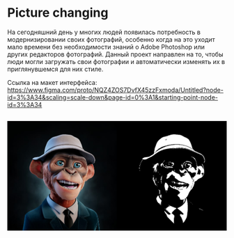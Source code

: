 # Picture changing #

На сегодняшний день у многих людей появилась потребность в модернизировании своих фотографий, особенно когда на это уходит мало времени без необходимости знаний о Adobe Photoshop или других редакторов фотографий. Данный проект направлен на то, чтобы люди могли загружать свои фотографии и автоматически изменять их в приглянувшемся для них стиле.

Ссылка на макет интерфейса: https://www.figma.com/proto/NQZ4ZOS7DvfX45zzFxmoda/Untitled?node-id=3%3A34&scaling=scale-down&page-id=0%3A1&starting-point-node-id=3%3A34

![photo.png](photo.png)
---
